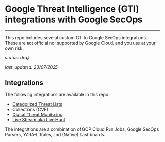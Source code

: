 # Google Threat Intelligence (GTI) integrations with Google SecOps
---

This repo includes several custom GTI to Google SecOps integrations.  These are not official nor supported by Google Cloud, and you use at your own risk.

*status: draft*

*last_updated: 23/07/2025*

## Integrations

The following integrations are available in this repo:

* [Categorized Threat Lists](categorized_threat_lists/)
* Collections (CVE)
* [Digital Threat Monitoring](digital_threat_monitoring/)
* [Live Stream aka Live Hunt](ioc_stream/) 

The integrations are a combination of GCP Cloud Run Jobs, Google SecOps Parsers, YARA-L Rules, and (Native) Dashboards.






